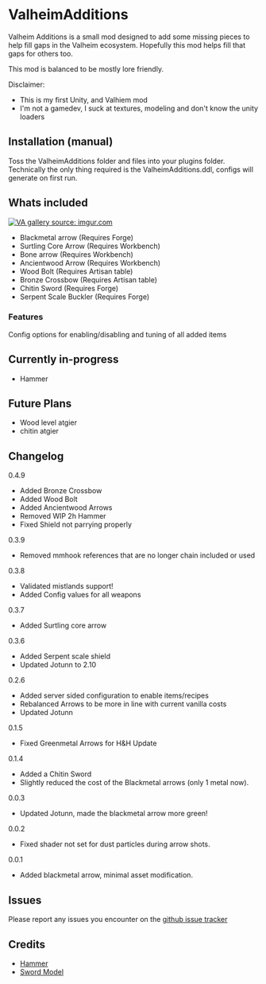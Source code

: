 # ValheimAdditions
Valheim Additions is a small mod designed to add some missing pieces to help fill gaps in the Valheim ecosystem. Hopefully this mod helps fill that gaps for others too. 

This mod is balanced to be mostly lore friendly.


Disclaimer:
- This is my first Unity, and Valhiem mod
- I'm not a gamedev, I suck at textures, modeling and don't know the unity loaders


## Installation (manual)
Toss the ValheimAdditions folder and files into your plugins folder. Technically the only thing required is the ValheimAdditions.ddl, configs will generate on first run.

## Whats included

<a href="https://imgur.com/UxDoiNH"><img src="https://i.imgur.com/UxDoiNH.png" title="VA gallery source: imgur.com" /></a>

* Blackmetal arrow (Requires Forge)
* Surtling Core Arrow (Requires Workbench)
* Bone arrow (Requires Workbench)
* Ancientwood Arrow (Requires Workbench)
* Wood Bolt (Requires Artisan table)
* Bronze Crossbow (Requires Artisan table)
* Chitin Sword (Requires Forge)
* Serpent Scale Buckler (Requires Forge)

### Features

Config options for enabling/disabling and tuning of all added items


## Currently in-progress
* Hammer

## Future Plans
* Wood level atgier
* chitin atgier


## Changelog
0.4.9
- Added Bronze Crossbow
- Added Wood Bolt
- Added Ancientwood Arrows
- Removed WIP 2h Hammer
- Fixed Shield not parrying properly

0.3.9
- Removed mmhook references that are no longer chain included or used

0.3.8
- Validated mistlands support!
- Added Config values for all weapons

0.3.7
- Added Surtling core arrow

0.3.6
 - Added Serpent scale shield
 - Updated Jotunn to 2.10

0.2.6
 - Added server sided configuration to enable items/recipes
 - Rebalanced Arrows to be more in line with current vanilla costs
 - Updated Jotunn

0.1.5
 - Fixed Greenmetal Arrows for H&H Update

0.1.4
 - Added a Chitin Sword
 - Slightly reduced the cost of the Blackmetal arrows (only 1 metal now).

0.0.3
 - Updated Jotunn, made the blackmetal arrow more green!

0.0.2
 - Fixed shader not set for dust particles during arrow shots.

0.0.1
 - Added blackmetal arrow, minimal asset modification.

## Issues
Please report any issues you encounter on the [github issue tracker](https://github.com/MidnightsFX/Valheim_Additions/issues)

## Credits
* [Hammer](https://assetstore.unity.com/packages/3d/props/weapons/free-rpg-weapons-199738)
* [Sword Model](https://assetstore.unity.com/packages/3d/props/weapons/free-low-poly-swords-rpg-weapons-198166)
